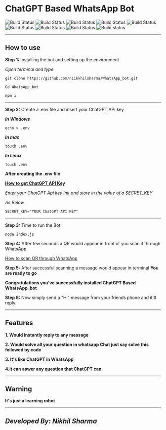 # ChatGPT Based WhatsApp Bot

![Build Status](https://img.shields.io/badge/node-%5E18.16.0-green) ![Build Status](https://img.shields.io/badge/openai-%5E3.1.0-green) ![Build Status](https://img.shields.io/badge/whatsapp--web.js-%5E1.19.4-green) ![Build Status](https://img.shields.io/badge/qrcode-%5E1.5.1-green) ![Build Status](https://img.shields.io/badge/badwords-%5E1.0.0-green) ![Build Status](https://img.shields.io/badge/dotenv-%5E16.0.3-green) ![Build Status](https://img.shields.io/badge/ejs-%5E3.1.9-green) ![Build Status](https://img.shields.io/badge/qrcode--terminal-%5E0.12.0-green) ![Build status](https://img.shields.io/badge/wwebjs--mongo-%5E1.1.0-green)
****
## How to use
**Step 1:** Installing the bot and setting up the environment

*Open terminal and type*


```
git clone https://github.com/niikkhilsharma/WhatsApp_bot.git
```

```
Cd WhatsApp_bot
```


```
npm i
```

****
**Step 2:** Create a .env file and insert your ChatGPT API key

***In Windows***
```
echo > .env
```

***In mac***
```
touch .env
```
***In Linux***
```
touch .env
```
**After creating the .env file**

**[How to get ChatGPT API Key](https://youtu.be/EIYapGbNRwk)**

*Enter your ChatGPT Api key init and store in the value of a SECRET_KEY*

*As Below*
```
SECRET_KEY="YOUR ChatGPT API KEY"
```

****
**Step 3:** Time to run the Bot

```
node index.js
```

**Step 4:** After few seconds a QR would appear in front of you scan it through WhatsApp

[How to scan QR through WhatsApp](https://faq.whatsapp.com/1079327266110265/?cms_platform=android)

**Step 5:** After successful scanning a message would appear in terminal **You are ready to go**

**Congratulations you've successfully installed ChatGPT Based WhatsApp_bot**

**Step 6:** Now simply send a "Hi" message from your friends phone and it'll reply.

****

## Features

**1. Would instantly reply to any message**

**2. Would solve all your question in whatsapp Chat just say solve this followed by code**

**3. It's like ChatGPT in WhatsApp**

**4.It can aswer any question that ChatGPT can**

****

## Warning

****It's just a learning robot****

****
## *Developed By: Nikhil Sharma*
